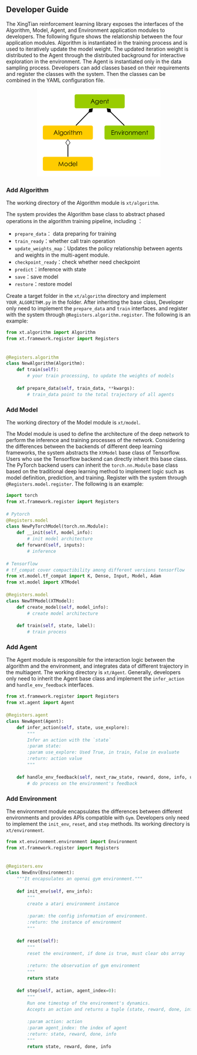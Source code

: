 ## Developer Guide

The XingTian reinforcement learning library exposes the interfaces of the Algorithm, Model, Agent, and Environment application modules to developers. The following figure shows the relationship between the four application modules. Algorithm is instantiated in the training process and is used to iteratively update the model weight. The updated iteration weight is distributed to the Agent through the distributed background for interactive exploration in the environment. The Agent is instantiated only in the data sampling process. Developers can add classes based on their requirements and register the classes with the system. Then the classes can be combined in the YAML configuration file. 

<div align="center">
<img width="auto" height="240px" src="./.images/four_opening_module.png">
</div>


### Add Algorithm

The working directory of the Algorithm  module is `xt/algorithm`. 

The system provides the Algorithm base class to abstract phased operations in the algorithm training pipeline, including ：

- `prepare_data`： data preparing for training
- `train_ready`：whether call train operation
- `update_weights_map`：Updates the policy relationship between agents and weights in the multi-agent module. 
- `checkpoint_ready`：check whether need checkpoint
- `predict`：inference with state
- `save`：save model
- `restore`：restore model

Create a target folder in the `xt/algorithm` directory and implement `YOUR_ALGORITHM.py` in the folder.  After inheriting the base class, Developer only need to implement the `prepare_data` and `train` interfaces. and register with the system through `@Registers.algorithm.register`. The following is an example: 

```python
from xt.algorithm import Algorithm
from xt.framework.register import Registers


@Registers.algorithm
class NewAlgorithm(Algorithm):
    def train(self):
        # your train processing, to update the weights of models
    
    def prepare_data(self, train_data, **kwargs):
        # train_data point to the total trajectory of all agents
```



### Add Model

The working directory of the Model module is `xt/model`. 

The Model module is used to define the architecture of the deep network to perform the inference and training processes of the network. Considering the differences between the backends of different deep learning frameworks, the system abstracts the `XtModel` base class of Tensorflow. Users who use the Tensorflow backend can directly inherit this base class. The PyTorch backend users can inherit the `torch.nn.Module` base class based on the traditional deep learning method to implement logic such as model definition, prediction, and training. Register with the system through `@Registers.model.register`. The following is an example: 

```python
import torch
from xt.framework.register import Registers

# Pytorch 
@Registers.model
class NewPyTorchModel(torch.nn.Module):
    def __init(self, model_info):
        # init model architecture
    def forward(self, inputs):
        # inference 
        
# Tensorflow 
# tf_compat cover compactibility among different versions tensorflow
from xt.model.tf_compat import K, Dense, Input, Model, Adam  
from xt.model import XTModel

@Registers.model
class NewTFModel(XTModel):
    def create_model(self, model_info):
        # create model architecture
        
    def train(self, state, label):
        # train process
```

### Add Agent

The Agent module is responsible for the interaction logic between the algorithm and the environment, and integrates data of different trajectory in the multiagent. The working directory is `xt/Agent`. Generally, developers only need to inherit the Agent base class and implement the `infer_action` and `handle_env_feedback` interfaces. 

```python
from xt.framework.register import Registers
from xt.agent import Agent

@Registers.agent
class NewAgent(Agent):
    def infer_action(self, state, use_explore):
        """
        Infer an action with the `state`
        :param state:
        :param use_explore: Used True, in train, False in evaluate
        :return: action value
        """
        
    def handle_env_feedback(self, next_raw_state, reward, done, info, use_explore):
        # do process on the environment's feedback
```



### Add Environment

The environment module encapsulates the differences between different environments and provides APIs compatible with `Gym`. Developers only need to implement the `init_env`, `reset`, and `step` methods. Its working directory is `xt/environment`. 

```python
from xt.environment.environment import Environment
from xt.framework.register import Registers


@Registers.env
class NewEnv(Environment):
    """It encapsulates an openai gym environment."""

    def init_env(self, env_info):
        """
        create a atari environment instance

        :param: the config information of environment.
        :return: the instance of environment
        """

    def reset(self):
        """
        reset the environment, if done is true, must clear obs array

        :return: the observation of gym environment
        """
        return state

    def step(self, action, agent_index=0):
        """
        Run one timestep of the environment's dynamics.
        Accepts an action and returns a tuple (state, reward, done, info).

        :param action: action
        :param agent_index: the index of agent
        :return: state, reward, done, info
        """
        return state, reward, done, info
```

